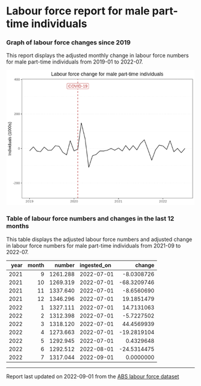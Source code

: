 Labour force report for male part-time individuals
================

### Graph of labour force changes since 2019

This report displays the adjusted monthly change in labour force numbers
for male part-time individuals from 2019-01 to 2022-07.

![](male_part-time_report_files/figure-gfm/unnamed-chunk-2-1.png)<!-- -->

### Table of labour force numbers and changes in the last 12 months

This table displays the adjusted labour force numbers and adjusted
change in labour force numbers for male part-time individuals from
2021-09 to 2022-07.

| year | month |   number | ingested_on |      change |
|-----:|------:|---------:|:------------|------------:|
| 2021 |     9 | 1261.288 | 2022-07-01  |  -8.0308726 |
| 2021 |    10 | 1269.319 | 2022-07-01  | -68.3209746 |
| 2021 |    11 | 1337.640 | 2022-07-01  |  -8.6560690 |
| 2021 |    12 | 1346.296 | 2022-07-01  |  19.1851479 |
| 2022 |     1 | 1327.111 | 2022-07-01  |  14.7131063 |
| 2022 |     2 | 1312.398 | 2022-07-01  |  -5.7227502 |
| 2022 |     3 | 1318.120 | 2022-07-01  |  44.4569939 |
| 2022 |     4 | 1273.663 | 2022-07-01  | -19.2819104 |
| 2022 |     5 | 1292.945 | 2022-07-01  |   0.4329648 |
| 2022 |     6 | 1292.512 | 2022-08-01  | -24.5314475 |
| 2022 |     7 | 1317.044 | 2022-09-01  |   0.0000000 |

------------------------------------------------------------------------

Report last updated on 2022-09-01 from the [ABS labour force
dataset](https://www.abs.gov.au/statistics/labour/employment-and-unemployment/labour-force-australia/latest-release)
